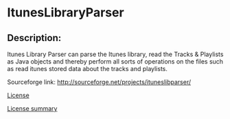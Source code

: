ItunesLibraryParser
===================

Description:
-----------
Itunes Library Parser can parse the Itunes library, read the Tracks & Playlists as Java objects and thereby perform all sorts of operations on the files such as read itunes stored data about the tracks and playlists.

Sourceforge link: http://sourceforge.net/projects/ituneslibparser/

[License](http://creativecommons.org/licenses/by/4.0/legalcode)

[License summary](http://creativecommons.org/licenses/by/4.0/)
